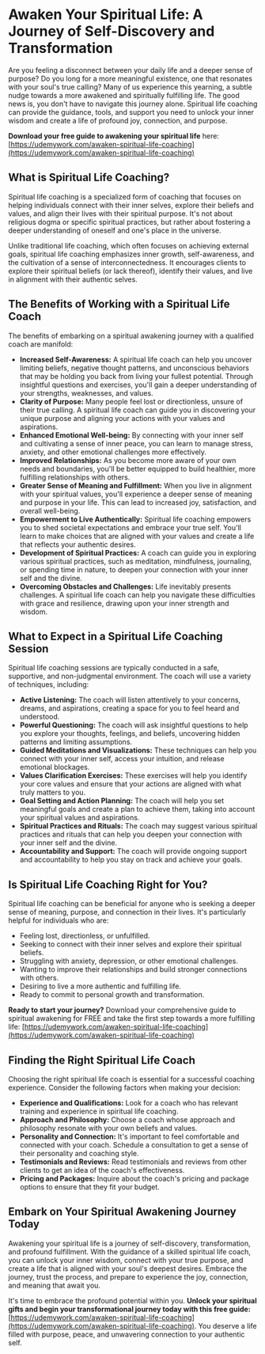 # Awaken Your Spiritual Life: A Journey of Self-Discovery and Transformation

Are you feeling a disconnect between your daily life and a deeper sense of purpose? Do you long for a more meaningful existence, one that resonates with your soul's true calling? Many of us experience this yearning, a subtle nudge towards a more awakened and spiritually fulfilling life. The good news is, you don't have to navigate this journey alone. Spiritual life coaching can provide the guidance, tools, and support you need to unlock your inner wisdom and create a life of profound joy, connection, and purpose.

**Download your free guide to awakening your spiritual life** here: [https://udemywork.com/awaken-spiritual-life-coaching](https://udemywork.com/awaken-spiritual-life-coaching)

## What is Spiritual Life Coaching?

Spiritual life coaching is a specialized form of coaching that focuses on helping individuals connect with their inner selves, explore their beliefs and values, and align their lives with their spiritual purpose. It's not about religious dogma or specific spiritual practices, but rather about fostering a deeper understanding of oneself and one's place in the universe.

Unlike traditional life coaching, which often focuses on achieving external goals, spiritual life coaching emphasizes inner growth, self-awareness, and the cultivation of a sense of interconnectedness. It encourages clients to explore their spiritual beliefs (or lack thereof), identify their values, and live in alignment with their authentic selves.

## The Benefits of Working with a Spiritual Life Coach

The benefits of embarking on a spiritual awakening journey with a qualified coach are manifold:

*   **Increased Self-Awareness:** A spiritual life coach can help you uncover limiting beliefs, negative thought patterns, and unconscious behaviors that may be holding you back from living your fullest potential. Through insightful questions and exercises, you'll gain a deeper understanding of your strengths, weaknesses, and values.
*   **Clarity of Purpose:** Many people feel lost or directionless, unsure of their true calling. A spiritual life coach can guide you in discovering your unique purpose and aligning your actions with your values and aspirations.
*   **Enhanced Emotional Well-being:** By connecting with your inner self and cultivating a sense of inner peace, you can learn to manage stress, anxiety, and other emotional challenges more effectively.
*   **Improved Relationships:** As you become more aware of your own needs and boundaries, you'll be better equipped to build healthier, more fulfilling relationships with others.
*   **Greater Sense of Meaning and Fulfillment:** When you live in alignment with your spiritual values, you'll experience a deeper sense of meaning and purpose in your life. This can lead to increased joy, satisfaction, and overall well-being.
*   **Empowerment to Live Authentically:** Spiritual life coaching empowers you to shed societal expectations and embrace your true self. You'll learn to make choices that are aligned with your values and create a life that reflects your authentic desires.
*   **Development of Spiritual Practices:** A coach can guide you in exploring various spiritual practices, such as meditation, mindfulness, journaling, or spending time in nature, to deepen your connection with your inner self and the divine.
*   **Overcoming Obstacles and Challenges:** Life inevitably presents challenges. A spiritual life coach can help you navigate these difficulties with grace and resilience, drawing upon your inner strength and wisdom.

## What to Expect in a Spiritual Life Coaching Session

Spiritual life coaching sessions are typically conducted in a safe, supportive, and non-judgmental environment. The coach will use a variety of techniques, including:

*   **Active Listening:** The coach will listen attentively to your concerns, dreams, and aspirations, creating a space for you to feel heard and understood.
*   **Powerful Questioning:** The coach will ask insightful questions to help you explore your thoughts, feelings, and beliefs, uncovering hidden patterns and limiting assumptions.
*   **Guided Meditations and Visualizations:** These techniques can help you connect with your inner self, access your intuition, and release emotional blockages.
*   **Values Clarification Exercises:** These exercises will help you identify your core values and ensure that your actions are aligned with what truly matters to you.
*   **Goal Setting and Action Planning:** The coach will help you set meaningful goals and create a plan to achieve them, taking into account your spiritual values and aspirations.
*   **Spiritual Practices and Rituals:** The coach may suggest various spiritual practices and rituals that can help you deepen your connection with your inner self and the divine.
*   **Accountability and Support:** The coach will provide ongoing support and accountability to help you stay on track and achieve your goals.

## Is Spiritual Life Coaching Right for You?

Spiritual life coaching can be beneficial for anyone who is seeking a deeper sense of meaning, purpose, and connection in their lives. It's particularly helpful for individuals who are:

*   Feeling lost, directionless, or unfulfilled.
*   Seeking to connect with their inner selves and explore their spiritual beliefs.
*   Struggling with anxiety, depression, or other emotional challenges.
*   Wanting to improve their relationships and build stronger connections with others.
*   Desiring to live a more authentic and fulfilling life.
*   Ready to commit to personal growth and transformation.

**Ready to start your journey?** Download your comprehensive guide to spiritual awakening for FREE and take the first step towards a more fulfilling life: [https://udemywork.com/awaken-spiritual-life-coaching](https://udemywork.com/awaken-spiritual-life-coaching)

## Finding the Right Spiritual Life Coach

Choosing the right spiritual life coach is essential for a successful coaching experience. Consider the following factors when making your decision:

*   **Experience and Qualifications:** Look for a coach who has relevant training and experience in spiritual life coaching.
*   **Approach and Philosophy:** Choose a coach whose approach and philosophy resonate with your own beliefs and values.
*   **Personality and Connection:** It's important to feel comfortable and connected with your coach. Schedule a consultation to get a sense of their personality and coaching style.
*   **Testimonials and Reviews:** Read testimonials and reviews from other clients to get an idea of the coach's effectiveness.
*   **Pricing and Packages:** Inquire about the coach's pricing and package options to ensure that they fit your budget.

## Embark on Your Spiritual Awakening Journey Today

Awakening your spiritual life is a journey of self-discovery, transformation, and profound fulfillment. With the guidance of a skilled spiritual life coach, you can unlock your inner wisdom, connect with your true purpose, and create a life that is aligned with your soul's deepest desires. Embrace the journey, trust the process, and prepare to experience the joy, connection, and meaning that await you.

It's time to embrace the profound potential within you. **Unlock your spiritual gifts and begin your transformational journey today with this free guide:** [https://udemywork.com/awaken-spiritual-life-coaching](https://udemywork.com/awaken-spiritual-life-coaching). You deserve a life filled with purpose, peace, and unwavering connection to your authentic self.
